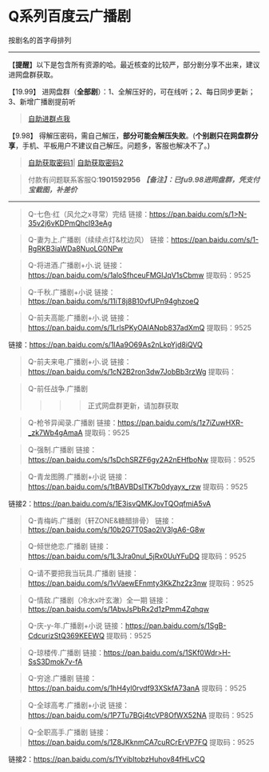 <h1>Q系列百度云广播剧</h1>
按剧名的首字母排列

-----

【**提醒**】以下是包含所有资源的哈。最近核查的比较严，部分剧分享不出来，建议进网盘群获取。


【19.99】 进网盘群（**全部剧**）：1、全解压好的，可在线听；2、每日同步更新；3、新增广播剧提前听
>[自助进群点我](http://pay.tupianmima.com/ma.html)

【9.98】 得解压密码，需自己解压，**部分可能会解压失败**。(**个别剧只在网盘群分享**，手机、平板用户不建议自己解压。问题多，客服也解决不了。)

>[自助获取密码1](http://pay.tupianmima.com/p.php?8tp=t4.14178a37b998.pg1)|
[自助获取密码2](http://pay.tupianmima.com/p.php?8tp=s1.13473a116b998.pg1)

>付款有问题联系客服Q:**1901592956**
***【备注】：已fu9.98进网盘群，凭支付宝截图，补差价***

------

>Q-七色·红（风允之x寻常）完结
链接：https://pan.baidu.com/s/1>N-35v2j6vKDPmQhcl93eAg

>Q-妻为上.广播剧（续续点灯&枕边风）
链接：https://pan.baidu.com/s/1-RgRKB3iaWDa8NuoLG0NPw

>Q-将进酒.广播剧+小.说
链接：https://pan.baidu.com/s/1aloSfhceuFMGlJqV1sCbmw
提取码：9525 
 
>Q-千秋.广播剧+小说
链接：https://pan.baidu.com/s/11iT8j8B10vfUPn94ghzoeQ
 
>Q-前夫高能.广播剧+小.说
链接：https://pan.baidu.com/s/1LrlsPKyOAIANpb837adXmQ
提取码：9525 
 
链接：https://pan.baidu.com/s/1lAa9O69As2nLkpYjd8iQVQ
 
>Q-前夫来电.广播剧+小.说
链接：https://pan.baidu.com/s/1cN2B2ron3dw7JobBb3rzWg
提取码： 
 
>Q-前任战争.广播剧
>>>>正式网盘群更新，请加群获取
 
>Q-枪爷异闻录.广播剧
链接：https://pan.baidu.com/s/1z7iZuwHXR-_zk7Wb4gAmaA
提取码：9525 
 
>Q-强制.广播剧
链接：https://pan.baidu.com/s/1sDchSRZF6gy2A2nEHfboNw
提取码：9525 
 
 
>Q-青龙图腾.广播剧+小说
链接：https://pan.baidu.com/s/1tBAVBDslTK7b0dyayx_rzw
提取码：9525 
 
链接2：https://pan.baidu.com/s/1E3isvQMKJovTQOqfmiA5vA

>Q-青梅屿.广播剧（轩ZONE&糖醋排骨）
链接：https://pan.baidu.com/s/10b2G7T0Sao2lV3IgA6-G8w

>Q-倾世绝恋.广播剧
链接：https://pan.baidu.com/s/1L3Jra0nuI_5jRx0UuYFuDQ
提取码：9525
 
>Q-请不要把我当玩具.广播剧
链接：https://pan.baidu.com/s/1vVaewEFnmty3KkZhz2z3nw
提取码：9525
 
>Q-情敌.广播剧（冷水x叶玄澈）全一期
链接：https://pan.baidu.com/s/1AbvJsPbRx2d1zPmm4Zqhqw
 
>Q-庆-y-年.广播剧+小说
链接：https://pan.baidu.com/s/1SgB-CdcurizStQ369KEEWQ
提取码：9525
 
>Q-琼楼传.广播剧
链接：https://pan.baidu.com/s/1SKf0Wdr>H-SsS3Dmok7v-fA
 
>Q-穷途.广播剧
链接：https://pan.baidu.com/s/1hH4yl0rvdf93XSkfA73anA
提取码：9525 
 
>Q-全球高考.广播剧+小说
链接：https://pan.baidu.com/s/1P7Tu7BGj4tcVP8OfWX52NA
提取码：9525 
 
>Q-全职高手.广播剧
链接：https://pan.baidu.com/s/1Z8JKknmCA7cuRCrErVP7FQ
提取码：9525 
 
链接2：https://pan.baidu.com/s/1YvibItobzHuhov84fHLvCQ
 



